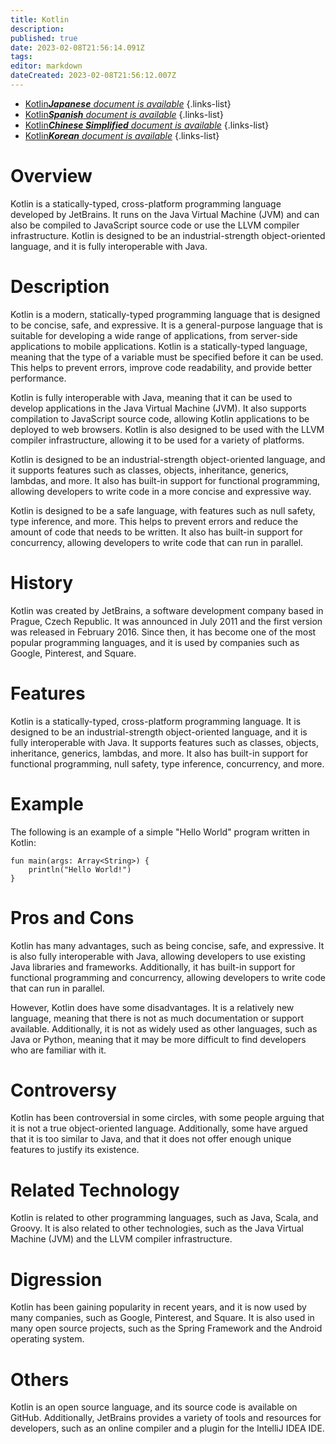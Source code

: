 ```yaml
---
title: Kotlin
description: 
published: true
date: 2023-02-08T21:56:14.091Z
tags: 
editor: markdown
dateCreated: 2023-02-08T21:56:12.007Z
---
```


- [Kotlin***Japanese** document is available*](/ja/Knowledge-base/Dictionary/kotlin)
{.links-list}
- [Kotlin***Spanish** document is available*](/es/Knowledge-base/Dictionary/kotlin)
{.links-list}
- [Kotlin***Chinese Simplified** document is available*](/zh/Knowledge-base/Dictionary/kotlin)
{.links-list}
- [Kotlin***Korean** document is available*](/ko/Knowledge-base/Dictionary/kotlin)
{.links-list}


# Overview
Kotlin is a statically-typed, cross-platform programming language developed by JetBrains. It runs on the Java Virtual Machine (JVM) and can also be compiled to JavaScript source code or use the LLVM compiler infrastructure. Kotlin is designed to be an industrial-strength object-oriented language, and it is fully interoperable with Java.

# Description
Kotlin is a modern, statically-typed programming language that is designed to be concise, safe, and expressive. It is a general-purpose language that is suitable for developing a wide range of applications, from server-side applications to mobile applications. Kotlin is a statically-typed language, meaning that the type of a variable must be specified before it can be used. This helps to prevent errors, improve code readability, and provide better performance.

Kotlin is fully interoperable with Java, meaning that it can be used to develop applications in the Java Virtual Machine (JVM). It also supports compilation to JavaScript source code, allowing Kotlin applications to be deployed to web browsers. Kotlin is also designed to be used with the LLVM compiler infrastructure, allowing it to be used for a variety of platforms.

Kotlin is designed to be an industrial-strength object-oriented language, and it supports features such as classes, objects, inheritance, generics, lambdas, and more. It also has built-in support for functional programming, allowing developers to write code in a more concise and expressive way.

Kotlin is designed to be a safe language, with features such as null safety, type inference, and more. This helps to prevent errors and reduce the amount of code that needs to be written. It also has built-in support for concurrency, allowing developers to write code that can run in parallel.

# History
Kotlin was created by JetBrains, a software development company based in Prague, Czech Republic. It was announced in July 2011 and the first version was released in February 2016. Since then, it has become one of the most popular programming languages, and it is used by companies such as Google, Pinterest, and Square.

# Features
Kotlin is a statically-typed, cross-platform programming language. It is designed to be an industrial-strength object-oriented language, and it is fully interoperable with Java. It supports features such as classes, objects, inheritance, generics, lambdas, and more. It also has built-in support for functional programming, null safety, type inference, concurrency, and more.

# Example
The following is an example of a simple "Hello World" program written in Kotlin:

```
fun main(args: Array<String>) {
    println("Hello World!")
}
```

# Pros and Cons
Kotlin has many advantages, such as being concise, safe, and expressive. It is also fully interoperable with Java, allowing developers to use existing Java libraries and frameworks. Additionally, it has built-in support for functional programming and concurrency, allowing developers to write code that can run in parallel.

However, Kotlin does have some disadvantages. It is a relatively new language, meaning that there is not as much documentation or support available. Additionally, it is not as widely used as other languages, such as Java or Python, meaning that it may be more difficult to find developers who are familiar with it.

# Controversy
Kotlin has been controversial in some circles, with some people arguing that it is not a true object-oriented language. Additionally, some have argued that it is too similar to Java, and that it does not offer enough unique features to justify its existence.

# Related Technology
Kotlin is related to other programming languages, such as Java, Scala, and Groovy. It is also related to other technologies, such as the Java Virtual Machine (JVM) and the LLVM compiler infrastructure.

# Digression
Kotlin has been gaining popularity in recent years, and it is now used by many companies, such as Google, Pinterest, and Square. It is also used in many open source projects, such as the Spring Framework and the Android operating system.

# Others
Kotlin is an open source language, and its source code is available on GitHub. Additionally, JetBrains provides a variety of tools and resources for developers, such as an online compiler and a plugin for the IntelliJ IDEA IDE.